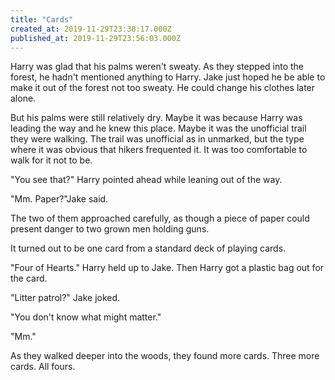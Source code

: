```yaml
---
title: "Cards"
created_at: 2019-11-29T23:38:17.000Z
published_at: 2019-11-29T23:56:03.000Z
---
```

Harry was glad that his palms weren't sweaty. As they stepped into the forest, he hadn't mentioned anything to Harry. Jake just hoped he be able to make it out of the forest not too sweaty. He could change his clothes later alone.

But his palms were still relatively dry. Maybe it was because Harry was leading the way and he knew this place. Maybe it was the unofficial trail they were walking. The trail was unofficial as in unmarked, but the type where it was obvious that hikers frequented it. It was too comfortable to walk for it not to be.

"You see that?" Harry pointed ahead while leaning out of the way.

"Mm. Paper?"Jake said.

The two of them approached carefully, as though a piece of paper could present danger to two grown men holding guns.

It turned out to be one card from a standard deck of playing cards. 

"Four of Hearts." Harry held up to Jake. Then Harry got a plastic bag out for the card.

"Litter patrol?" Jake joked.

"You don't know what might matter."

"Mm."

As they walked deeper into the woods, they found more cards. Three more cards. All fours.
